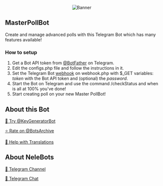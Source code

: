 <p align="center"> 
    <img src="https://masterpoll.nelebots.com/assets/images/bg_hp1.png" alt="Banner" /> 
</p>

## MasterPollBot

Create and manage advanced polls with this Telegram Bot which has many features available!

### How to setup

1) Get a Bot API token from [@BotFather](https://t.me/BotFather) on Telegram.
2) Edit the configs.php file and follow the instructions in it.
3) Set the Telegram Bot [webhook](https://core.telegram.org/bots/api#setwebhook) on webhook.php with $\_GET variables: _token_ with the Bot API token and (optional) the _password_.
4) Start the Bot on Telegram and use the command /checkStatus and when is all at 100% you've done!
5) Start creating poll on your new Master PollBot!

## About this Bot

[🤖 Try @KeyGeneratorBot](https://t.me/KeyGeneratorBot)

[⭐️ Rate on @BotsArchive](https://t.me/BotsArchive/129)

[📲 Help with Translations](https://nelebots.oneskyapp.com/collaboration/translate/project/project/169330/)

## About NeleBots

[📢 Telegram Channel](https://t.me/NeleBots)

[👥 Telegram Chat](https://t.me/NeleBotsChat)
